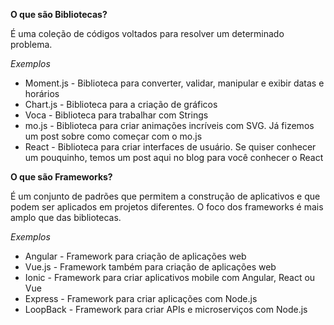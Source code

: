 <b>O que são Bibliotecas?</b><br>

É uma coleção de códigos voltados para resolver um determinado problema.

<i>Exemplos</i>

 * Moment.js - Biblioteca para converter, validar, manipular e exibir datas e horários<br>
 * Chart.js - Biblioteca para a criação de gráficos<br>
 * Voca - Biblioteca para trabalhar com Strings<br>
 * mo.js - Biblioteca para criar animações incríveis com SVG. Já fizemos um post sobre como começar com o mo.js<br>
 * React - Biblioteca para criar interfaces de usuário. Se quiser conhecer um pouquinho, temos um post aqui no blog para você conhecer o React<br>

<b>O que são Frameworks?</b><br>

É um conjunto de padrões que permitem a construção de aplicativos e que podem ser aplicados em projetos diferentes. O foco dos frameworks é mais amplo que das bibliotecas.<br>

<i>Exemplos</i>

 * Angular - Framework para criação de aplicações web<br>
 * Vue.js - Framework também para criação de aplicações web<br>
 * Ionic - Framework para criar aplicativos mobile com Angular, React ou Vue<br>
 * Express - Framework para criar aplicações com Node.js<br>
 * LoopBack - Framework para criar APIs e microserviços com Node.js<br>
